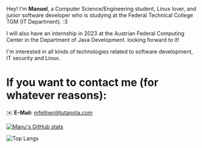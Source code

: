 Hey! I'm **Manuel**, a Computer Science/Engineering student, Linux lover, and junior software developer who is studying at the Federal Technical College TGM (IT Department). :3


I will also have an internship in 2023 at the Austrian Federal Computing Center in the Department of Java Development. looking forward to it!


I'm interested in all kinds of technologies related to software development, IT security and Linux.

# If you want to contact me (for whatever reasons):


✉️ **E-Mail:** mfellner@tutanota.com


[![Manu's GitHub stats](https://github-readme-stats-git-masterrstaa-rickstaa.vercel.app/api?username=MfellnerDev&count_private=true&show_icons=true&theme=radical)](https://github.com/MfellnerDev/github-readme-stats)

![Top Langs](https://github-readme-stats-git-masterrstaa-rickstaa.vercel.app/api/top-langs/?username=MfellnerDev&show_icons=true&theme=radical)

